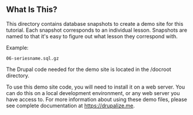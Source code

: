 ## What Is This?

This directory contains database snapshots to create a demo site for this tutorial. Each snapshot corresponds to an individual lesson. Snapshots are named to that it's easy to figure out what lesson they correspond with.

Example:

`06-seriesname.sql.gz`

The Drupal code needed for the demo site is located in the /docroot directory.

To use this demo site code, you will need to install it on a web server. You can do this on a local development environment, or any web server you have access to. For more information about using these demo files, please see complete documentation at https://drupalize.me.